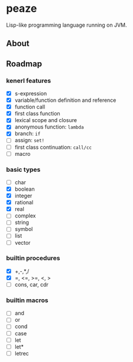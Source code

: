 # peaze
Lisp-like programming language running on JVM.

## About

## Roadmap
### kenerl features
- [x] s-expression
- [x] variable/function definition and reference
- [x] function call
- [x] first class function
- [x] lexical scope and closure
- [x] anonymous function: `lambda`
- [x] branch: `if`
- [ ] assign: `set!`
- [ ] first class continuation: `call/cc`
- [ ] macro

### basic types
- [ ] char
- [x] boolean
- [x] integer
- [x] rational
- [x] real
- [ ] complex
- [ ] string
- [ ] symbol
- [ ] list
- [ ] vector

### builtin procedures
- [x] +,-,*,/
- [x] =, <=, >=, <, > 
- [ ] cons, car, cdr

### builtin macros
- [ ] and
- [ ] or
- [ ] cond
- [ ] case
- [ ] let
- [ ] let*
- [ ] letrec
